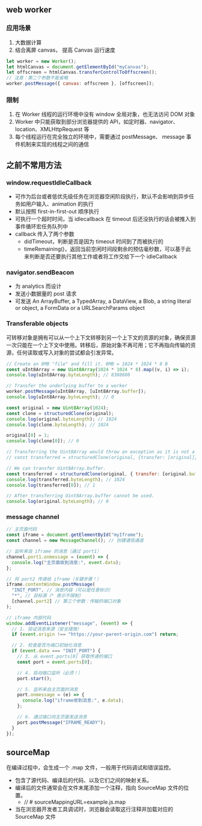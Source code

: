 ## web worker

### 应用场景

1. 大数据计算
2. 结合离屏 canvas， 提高 Canvas 运行速度

```javascript
let worker = new Worker();
let htmlCanvas = document.getElementById("myCanvas");
let offscreen = htmlCanvas.transferControlToOffscreen();
// 注意：第二个参数不能省略
worker.postMessage({ canvas: offscreen }, [offscreen]);
```

### 限制

1. 在 Worker 线程的运行环境中没有 window 全局对象，也无法访问 DOM 对象
2. Worker 中只能获取到部分浏览器提供的 API，如定时器、navigator、location、XMLHttpRequest 等
3. 每个线程运行在完全独立的环境中，需要通过 postMessage、 message 事件机制来实现的线程之间的通信

## 之前不常用方法

### window.requestIdleCallback

- 可作为后台或者低优先级任务在浏览器空闲阶段执行，默认不会影响到异步任务如用户输入、animation 的执行
- 默认按照 first-in-first-out 顺序执行
- 可执行一个超时时间，当 idlecallback 在 timeout 后还没执行的话会被推入到事件循环宏任务队列中
- callback 传入了两个参数
  - didTimeout，判断是否是因为 timeout 时间到了而被执行的
  - timeRemaining()，返回当前空闲时间段剩余的预估毫秒数，可以基于此来判断是否还要执行其他工作或者将工作交给下一个 idleCallback

### navigator.sendBeacon

- 为 analytics 而设计
- 发送小数据量的 post 请求
- 可发送 An ArrayBuffer, a TypedArray, a DataView, a Blob, a string literal or object, a FormData or a URLSearchParams object

### Transferable objects

可转移对象是拥有可以从一个上下文转移到另一个上下文的资源的对象，确保资源一次只能在一个上下文中使用。转移后，原始对象不再可用；它不再指向传输的资源，任何读取或写入对象的尝试都会引发异常。

```javascript
// Create an 8MB "file" and fill it. 8MB = 1024 * 1024 * 8 B
const uInt8Array = new Uint8Array(1024 * 1024 * 8).map((v, i) => i);
console.log(uInt8Array.byteLength); // 8388608

// Transfer the underlying buffer to a worker
worker.postMessage(uInt8Array, [uInt8Array.buffer]);
console.log(uInt8Array.byteLength); // 0
```

```javascript
const original = new Uint8Array(1024);
const clone = structuredClone(original);
console.log(original.byteLength); // 1024
console.log(clone.byteLength); // 1024

original[0] = 1;
console.log(clone[0]); // 0

// Transferring the Uint8Array would throw an exception as it is not a transferable object
// const transferred = structuredClone(original, {transfer: [original]});

// We can transfer Uint8Array.buffer.
const transferred = structuredClone(original, { transfer: [original.buffer] });
console.log(transferred.byteLength); // 1024
console.log(transferred[0]); // 1

// After transferring Uint8Array.buffer cannot be used.
console.log(original.byteLength); // 0
```

### message channel

```javascript
// 主页面代码
const iframe = document.getElementById("myIframe");
const channel = new MessageChannel(); // 创建通信通道

// 监听来自 iframe 的消息（通过 port1）
channel.port1.onmessage = (event) => {
  console.log("主页面收到消息:", event.data);
};

// 将 port2 传递给 iframe（关键步骤！）
iframe.contentWindow.postMessage(
  "INIT_PORT", // 消息内容（可以是任意标识）
  "*", // 目标源（* 表示不限制）
  [channel.port2] // 第三个参数：传输的端口对象
);
```

```javascript
// iframe 内部代码
window.addEventListener("message", (event) => {
  // 1. 验证消息来源（安全措施）
  if (event.origin !== "https://your-parent-origin.com") return;

  // 2. 检查是否为端口初始化消息
  if (event.data === "INIT_PORT") {
    // 3. 从 event.ports[0] 获取传递的端口
    const port = event.ports[0];

    // 4. 启动端口监听（必须！）
    port.start();

    // 5. 监听来自主页面的消息
    port.onmessage = (e) => {
      console.log("iframe收到消息:", e.data);
    };

    // 6. 通过端口向主页面发送消息
    port.postMessage("IFRAME_READY");
  }
});
```

## sourceMap

在编译过程中，会生成一个 .map 文件，一般用于代码调试和错误监控。

- 包含了源代码、编译后的代码、以及它们之间的映射关系。
- 编译后的文件通常会在文件末尾添加一个注释，指向 SourceMap 文件的位置。
  - // # sourceMappingURL=example.js.map
- 当在浏览器开发者工具调试时，浏览器会读取这行注释并加载对应的 SourceMap 文件
